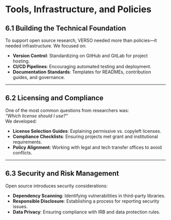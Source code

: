 # Tools, Infrastructure, and Policies

## **6.1 Building the Technical Foundation**
To support open source research, VERSO needed more than policies—it needed infrastructure. We focused on:
- **Version Control**: Standardizing on GitHub and GitLab for project hosting.
- **CI/CD Pipelines**: Encouraging automated testing and deployment.
- **Documentation Standards**: Templates for READMEs, contribution guides, and governance.

---

## **6.2 Licensing and Compliance**
One of the most common questions from researchers was:  
*“Which license should I use?”*  
We developed:
- **License Selection Guides**: Explaining permissive vs. copyleft licenses.
- **Compliance Checklists**: Ensuring projects met grant and institutional requirements.
- **Policy Alignment**: Working with legal and tech transfer offices to avoid conflicts.

---

## **6.3 Security and Risk Management**
Open source introduces security considerations:
- **Dependency Scanning**: Identifying vulnerabilities in third-party libraries.
- **Responsible Disclosure**: Establishing a process for reporting security issues.
- **Data Privacy**: Ensuring compliance with IRB and data protection rules.

